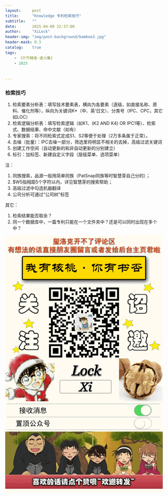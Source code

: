 ```yaml
---
layout:     post
title:      "Knowledge 专利检索技巧"
subtitle:   ""
date:       2025-04-09 22:37:00
author:     "XiLock"
header-img: "img/post-background/bamboo3.jpg"
header-mask: 0.3
catalog:    true
tags:
    - 《斤竹精舍·遂火集》
    - 2025


---
```


### 检索技巧
1. 检索要素分析表：填写技术要素表，横向为各要素（逐级，如直接名称、原料、催化剂等），纵向为关键词K*（中、英‘日文）、分类号（IPC、CPC，其它如LOC）
1. 检索逻辑分析表：填写检索逻辑（如K1、(K2 AND K4) OR IPC1等）、检索式、数据结果、命中文献（如有）
1. 专家搜索：将不同检索式定成S1、S2等便于处理（2万多条属于正常）。
1. 去噪（批量）：IPC去噪一部分，筛选里将明显不相关的去掉，高级过滤关键词
1. 创建工作空间（自动更新的和非自动更新的分别建立）
1. 标引：加标签、新建自定义字段（层级菜单、选项菜单）



注：
1. 同族搜索，品源一般用简单同族（PatSnap同族等时智慧芽自己分的）；
1. $W5指相距5个字符以内，详见智慧芽的搜索帮助；
1. 高级过滤中勾选机器翻译
1. 公司分析可通过“公司树”标签

其它：
1. 检索结果能否取余？
1. 同一个数据库中，一篇专利只能在一个文件夹中？还是可以同时出现在多个中？




![](/img/wc-tail.GIF)

